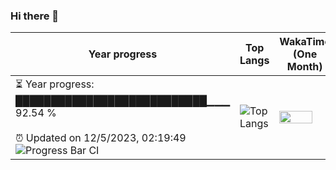 ### Hi there 👋
| Year progress | Top Langs | WakaTime (One Month) |
| --- | --- | --- |
| <div>⏳ Year progress: <br> ███████████████████████████▁▁▁ 92.54 % <br> <br>⏰ Updated on 12/5/2023, 02:19:49 <br>![Progress Bar CI](https://github.com/yinloonga/yinloonga/actions/workflows/main.yml/badge.svg)</div> | ![Top Langs](https://github-readme-stats-one-bice.vercel.app/api/top-langs/?username=yinloonga&layout=compact&theme=dark&role=OWNER,ORGANIZATION_MEMBER,COLLABORATOR) | <img src="https://wakatime.com/share/@yinloonga/f920780c-f365-4860-b2d0-04bf2840a3f5.svg" width="80%" height="80%" /> |
